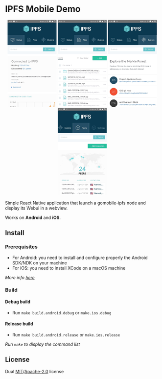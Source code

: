 # IPFS Mobile Demo

<p align="center">
  <img src="./img/ipfs-mobile-status.jpg?raw=true" width="160" />
  <img src="./img/ipfs-mobile-files.jpg?raw=true" width="160" />
  <img src="./img/ipfs-mobile-explore.jpg?raw=true" width="160" />
  <img src="./img/ipfs-mobile-peers.jpg?raw=true" width="160" />
</p>

Simple React Native application that launch a gomobile-ipfs node and display its Webui in a webview.

Works on **Android** and **iOS**.

## Install

### Prerequisites

* For Android: you need to install and configure properly the Android SDK/NDK on your machine
* For iOS: you need to install XCode on a macOS machine

_More info [here](https://godoc.org/golang.org/x/mobile/cmd/gomobile#hdr-Build_a_library_for_Android_and_iOS)_

### Build

#### Debug build

* Run `make build.android.debug` or `make.ios.debug`

#### Release build

* Run `make build.android.release` or `make.ios.release`

_Run `make` to display the command list_

## License

Dual [MIT](../../LICENSE-MIT)/[Apache-2.0](../../LICENSE-APACHE) license
